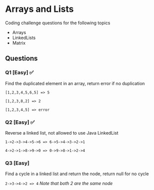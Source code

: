 # Arrays and Lists

Coding challenge questions for the following topics

- Arrays
- LinkedLists
- Matrix
 
## Questions

### Q1 [Easy] :white_check_mark:
Find the duplicated element in an array, return error if no duplication 

`[1,2,3,4,5,6,5] => 5`

`[1,2,3,8,2] => 2`

`[1,2,3,4,5] => error`

### Q2 [Easy] :white_check_mark:
Reverse a linked list, not allowed to use Java LinkedList

`1->2->3->4->5->6 => 6->5->4->3->2->1`

`4->2->1->8->9->0 => 0->9->8->1->2->4`

### Q3 [Easy]
Find a cycle in a linked list and return the node, return null for no cycle

`2->3->4->2 => 4` *Note that both 2 are the same node*

